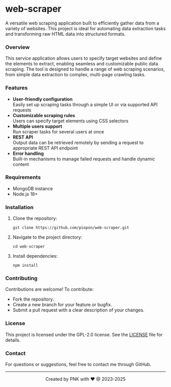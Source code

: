 # web-scraper

A versatile web scraping application built to efficiently gather data from a variety of websites.
This project is ideal for automating data extraction tasks and transforming raw HTML data into structured formats.

### Overview

This service application allows users to specify target websites and define the elements to extract, enabling seamless and customizable public data scraping.
The tool is designed to handle a range of web scraping scenarios, from simple data extraction to complex, multi-page crawling tasks.

### Features

- **User-friendly configuration**<br>
  Easily set up scraping tasks through a simple UI or via supported API requests
- **Customizable scraping rules**<br>
  Users can specify target elements using CSS selectors
- **Multiple users support**<br>
  Run scraper tasks for several users at once
- **REST API**<br>
  Output data can be retrieved remotely by sending a request to appropriate REST API endpoint
- **Error handling**<br>
  Built-in mechanisms to manage failed requests and handle dynamic content

### Requirements

- MongoDB instance
- Node.js 18+

### Installation

1. Clone the repository:
   ```
   git clone https://github.com/piopon/web-scraper.git
   ```
2. Navigate to the project directory:
   ```
   cd web-scraper
   ```
3. Install dependencies:
   ```
   npm install
   ```

### Contributing

Contributions are welcome! To contribute:
- Fork the repository.
- Create a new branch for your feature or bugfix.
- Submit a pull request with a clear description of your changes.

### License

This project is licensed under the GPL-2.0 license.
See the [LICENSE](./LICENSE) file for details.

### Contact

For questions or suggestions, feel free to contact me through GitHub.

---
<p align="center">Created by PNK with ❤ @ 2023-2025</p>